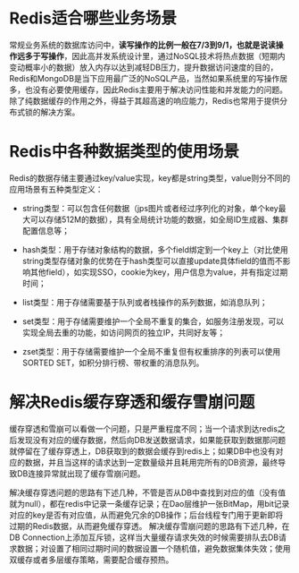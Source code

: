 # Redis适合哪些业务场景

常规业务系统的数据库访问中，**读写操作的比例一般在7/3到9/1，也就是说读操作远多于写操作**，因此高并发系统设计里，通过NoSQL技术将热点数据（短期内变动概率小的数据）放入内存以达到减轻DB压力，提升数据访问速度的目的，Redis和MongoDB是当下应用最广泛的NoSQL产品，当然如果系统里的写操作居多，也没有必要使用缓存，因此Redis主要用于解决访问性能和并发能力的问题。除了纯数据缓存的作用之外，得益于其超高速的响应能力，Redis也常用于提供分布式锁的解决方案。

# Redis中各种数据类型的使用场景

Redis的数据存储主要通过key/value实现，key都是string类型，value则分不同的应用场景有五种类型定义：

- string类型：可以包含任何数据（jps图片或者经过序列化的对象，单个key最大可以存储512M的数据），具有全局统计功能的数据，如全局ID生成器、集群配置信息等；

- hash类型：用于存储对象结构的数据，多个field绑定到一个key上（对比使用string类型存储对象的优势在于hash类型可以直接update具体field的值而不影响其他field），如实现SSO，cookie为key，用户信息为value，并有指定过期时间；

- list类型：用于存储需要基于队列或者栈操作的系列数据，如消息队列；

- set类型：用于存储需要维护一个全局不重复的集合，如服务注册发现，可以实现全局去重的功能，如访问网页的独立IP，共同好友等；

- zset类型：用于存储需要维护一个全局不重复但有权重排序的列表可以使用SORTED SET，如积分排行榜、带权重的消息队列。

# 解决Redis缓存穿透和缓存雪崩问题

缓存穿透和雪崩可以看做一个问题，只是严重程度不同；当一个请求到达redis之后发现没有对应的缓存数据，然后向DB发送数据请求，如果能获取到数据那问题就停留在了缓存穿透上，DB获取到的数据会缓存到redis上；如果DB中也没有对应的数据，并且当这样的请求达到一定数量级并且耗用完所有的DB资源，最终导致DB连接异常就出现了缓存雪崩问题。

解决缓存穿透问题的思路有下述几种，不管是否从DB中查找到对应的值（没有值就为null），都在redis中记录一条缓存记录；在Dao层维护一张BitMap，用bit记录对应的key是否有对应值，从而避免冗余的DB操作；后台线程专门用于更新即将过期的Redis数据，从而避免缓存穿透。
解决缓存雪崩问题的思路有下述几种，在DB Connection上添加互斥锁，这样当大量缓存请求失效的时候需要排队去DB请求数据；对设置了相同过期时间的数据设置一个随机值，避免数据集体失效；使用双缓存或者多层缓存策略，需要配合缓存预热。